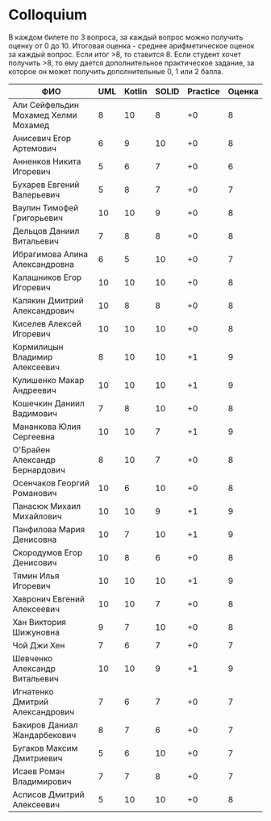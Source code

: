  # Colloquium

 В каждом билете по 3 вопроса, за каждый вопрос можно получить оценку от 0 до 10.
 Итоговая оценка - среднее арифметическое оценок за каждый вопрос. Если итог >8, то ставится 8.
 Если студент хочет получить >8, то ему дается дополнительное практическое задание, за которое он может получить дополнительные 0, 1 или 2 балла.

|                ФИО                  | UML | Kotlin | SOLID | Practice | Оценка
|-------------------------------------|-----|--------|-------|----------|----------
|Али Сейфельдин Мохамед Хелми Мохамед | 8   | 10     | 8     | +0       | 8
|Анисевич Егор Артемович              | 6   | 9      | 10    | +0       | 8
|Анненков Никита Игоревич             | 5   | 6      | 7     | +0       | 6
|Бухарев Евгений Валерьевич           | 5   | 8      | 7     | +0       | 7
|Ваулин Тимофей Григорьевич           | 10  | 10     | 9     | +0       | 8
|Дельцов Даниил Витальевич            | 7   | 8      | 8     | +0       | 8
|Ибрагимова Алина Александровна       | 6   | 5      | 10    | +0       | 7
|Калашников Егор Игоревич             | 10  | 10     | 10    | +0       | 8
|Калякин Дмитрий Александрович        | 10  | 8      | 8     | +0       | 8
|Киселев Алексей Игоревич             | 10  | 10     | 10    | +0       | 8
|Кормилицын Владимир Алексеевич       | 8   | 10     | 10    | +1       | 9
|Кулишенко Макар Андреевич            | 10  | 10     | 10    | +1       | 9
|Кошечкин Даниил Вадимович            | 7   | 8      | 10    | +0       | 8
|Мананкова Юлия Сергеевна             | 10  | 10     | 7     | +1       | 9
|О'Брайен Александр Бернардович       | 8   | 10     | 7     | +0       | 8
|Осенчаков Георгий Романович          | 10  | 6      | 10    | +0       | 8
|Панасюк Михаил Михайлович            | 10  | 10     | 9     | +1       | 9
|Панфилова Мария Денисовна            | 10  | 7      | 10    | +1       | 9
|Скородумов Егор Денисович            | 10  | 8      | 6     | +0       | 8
|Тямин Илья Игоревич                  | 10  | 10     | 10    | +1       | 9
|Хавронич Евгений Алексеевич          | 10  | 10     | 7     | +0       | 8
|Хан Виктория Шижуновна               | 9   | 7      | 10    | +0       | 8
|Чой Джи Хен                          | 7   | 6      | 7     | +0       | 7
|Шевченко Александр Витальевич        | 10  | 10     | 9     | +1       | 9
|Игнатенко Дмитрий Александрович      | 7   | 6      | 7     | +0       | 7
|Бакиров Даниал Жандарбекович         | 8   | 7      | 6     | +0       | 7
|Бугаков Максим Дмитриевич            | 5   | 6      | 10    | +0       | 7
|Исаев Роман Владимирович             | 7   | 7      | 8     | +0       | 7
|Асписов Дмитрий Алексеевич           | 5   | 10     | 10    | +0       | 8